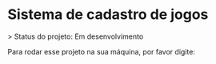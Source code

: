 <h1>Sistema de cadastro de jogos</h1>
> Status do projeto: Em desenvolvimento

Para rodar esse projeto na sua máquina, por favor digite:
```node app.js
```
